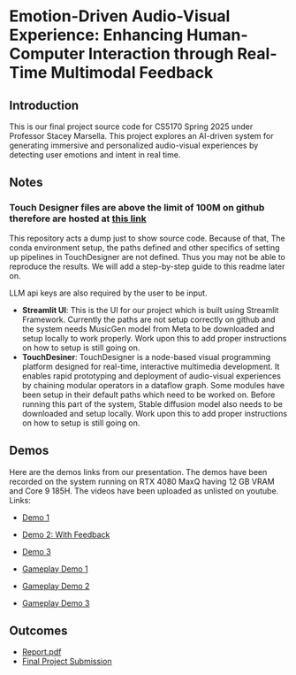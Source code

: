 # Emotion-Driven Audio-Visual Experience: Enhancing Human-Computer Interaction through Real-Time Multimodal Feedback

## Introduction

This is our final project source code for CS5170 Spring 2025 under Professor Stacey Marsella. This project explores an AI-driven system for generating immersive and personalized audio-visual experiences by detecting user emotions and intent in real time.

## Notes

### Touch Designer files are above the limit of 100M on github therefore are hosted at [this link](https://drive.google.com/drive/folders/10F8p6IGKb4LrwuBaPldexfLIcjgDjU2L?usp=sharing)

This repository acts a dump just to show source code. Because of that, The conda environment setup, the paths defined and other specifics of setting up pipelines in TouchDesigner are not defined. Thus you may not be able to reproduce the results. We will add a step-by-step guide to this readme later on. 

LLM api keys are also required by the user to be input.

- **Streamlit UI**: This is the UI for our project which is built using Streamlit Framework. Currently the paths are not setup correctly on github and the system needs MusicGen model from Meta to be downloaded and setup locally to work properly. Work upon this to add proper instructions on how to setup is still going on.
- **TouchDesiner**: TouchDesigner is a node-based visual programming platform designed for real-time, interactive multimedia development. It enables rapid prototyping and deployment of audio-visual experiences by chaining modular operators in a dataflow graph. Some modules have been setup in their default paths which need to be worked on. Before running this part of the system, Stable diffusion model also needs to be downloaded and setup locally. Work upon this to add proper instructions on how to setup is still going on.

## Demos

Here are the demos links from our presentation. The demos have been recorded on the system running on RTX 4080 MaxQ having 12 GB VRAM and Core 9 185H. The videos have been uploaded as unlisted on youtube.
Links:
- [Demo 1](https://youtu.be/jDh-97PKf-g)
- [Demo 2: With Feedback](https://youtu.be/XiiXxGKiMjY)
- [Demo 3](https://youtu.be/ann_1mOyzaw)

- [Gameplay Demo 1](https://youtube.com/shorts/L_fuUXUeV-4)
- [Gameplay Demo 2](https://youtube.com/shorts/Vz14GaXR7AE)
- [Gameplay Demo 3](https://youtube.com/shorts/75xuLgsyzOM)

## Outcomes

- [Report.pdf](./Final_Report.pdf)
- [Final Project Submission](./Final_Project_Presention.pdf)
  
